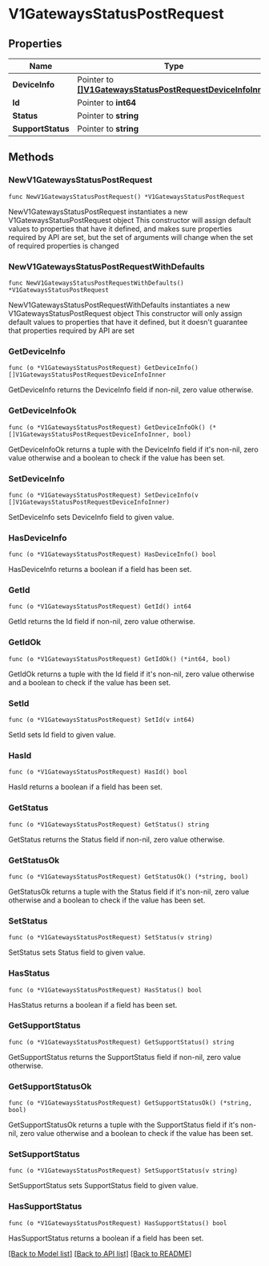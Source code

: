 # V1GatewaysStatusPostRequest

## Properties

Name | Type | Description | Notes
------------ | ------------- | ------------- | -------------
**DeviceInfo** | Pointer to [**[]V1GatewaysStatusPostRequestDeviceInfoInner**](V1GatewaysStatusPostRequestDeviceInfoInner.md) |  | [optional] 
**Id** | Pointer to **int64** |  | [optional] 
**Status** | Pointer to **string** |  | [optional] 
**SupportStatus** | Pointer to **string** |  | [optional] 

## Methods

### NewV1GatewaysStatusPostRequest

`func NewV1GatewaysStatusPostRequest() *V1GatewaysStatusPostRequest`

NewV1GatewaysStatusPostRequest instantiates a new V1GatewaysStatusPostRequest object
This constructor will assign default values to properties that have it defined,
and makes sure properties required by API are set, but the set of arguments
will change when the set of required properties is changed

### NewV1GatewaysStatusPostRequestWithDefaults

`func NewV1GatewaysStatusPostRequestWithDefaults() *V1GatewaysStatusPostRequest`

NewV1GatewaysStatusPostRequestWithDefaults instantiates a new V1GatewaysStatusPostRequest object
This constructor will only assign default values to properties that have it defined,
but it doesn't guarantee that properties required by API are set

### GetDeviceInfo

`func (o *V1GatewaysStatusPostRequest) GetDeviceInfo() []V1GatewaysStatusPostRequestDeviceInfoInner`

GetDeviceInfo returns the DeviceInfo field if non-nil, zero value otherwise.

### GetDeviceInfoOk

`func (o *V1GatewaysStatusPostRequest) GetDeviceInfoOk() (*[]V1GatewaysStatusPostRequestDeviceInfoInner, bool)`

GetDeviceInfoOk returns a tuple with the DeviceInfo field if it's non-nil, zero value otherwise
and a boolean to check if the value has been set.

### SetDeviceInfo

`func (o *V1GatewaysStatusPostRequest) SetDeviceInfo(v []V1GatewaysStatusPostRequestDeviceInfoInner)`

SetDeviceInfo sets DeviceInfo field to given value.

### HasDeviceInfo

`func (o *V1GatewaysStatusPostRequest) HasDeviceInfo() bool`

HasDeviceInfo returns a boolean if a field has been set.

### GetId

`func (o *V1GatewaysStatusPostRequest) GetId() int64`

GetId returns the Id field if non-nil, zero value otherwise.

### GetIdOk

`func (o *V1GatewaysStatusPostRequest) GetIdOk() (*int64, bool)`

GetIdOk returns a tuple with the Id field if it's non-nil, zero value otherwise
and a boolean to check if the value has been set.

### SetId

`func (o *V1GatewaysStatusPostRequest) SetId(v int64)`

SetId sets Id field to given value.

### HasId

`func (o *V1GatewaysStatusPostRequest) HasId() bool`

HasId returns a boolean if a field has been set.

### GetStatus

`func (o *V1GatewaysStatusPostRequest) GetStatus() string`

GetStatus returns the Status field if non-nil, zero value otherwise.

### GetStatusOk

`func (o *V1GatewaysStatusPostRequest) GetStatusOk() (*string, bool)`

GetStatusOk returns a tuple with the Status field if it's non-nil, zero value otherwise
and a boolean to check if the value has been set.

### SetStatus

`func (o *V1GatewaysStatusPostRequest) SetStatus(v string)`

SetStatus sets Status field to given value.

### HasStatus

`func (o *V1GatewaysStatusPostRequest) HasStatus() bool`

HasStatus returns a boolean if a field has been set.

### GetSupportStatus

`func (o *V1GatewaysStatusPostRequest) GetSupportStatus() string`

GetSupportStatus returns the SupportStatus field if non-nil, zero value otherwise.

### GetSupportStatusOk

`func (o *V1GatewaysStatusPostRequest) GetSupportStatusOk() (*string, bool)`

GetSupportStatusOk returns a tuple with the SupportStatus field if it's non-nil, zero value otherwise
and a boolean to check if the value has been set.

### SetSupportStatus

`func (o *V1GatewaysStatusPostRequest) SetSupportStatus(v string)`

SetSupportStatus sets SupportStatus field to given value.

### HasSupportStatus

`func (o *V1GatewaysStatusPostRequest) HasSupportStatus() bool`

HasSupportStatus returns a boolean if a field has been set.


[[Back to Model list]](../README.md#documentation-for-models) [[Back to API list]](../README.md#documentation-for-api-endpoints) [[Back to README]](../README.md)


